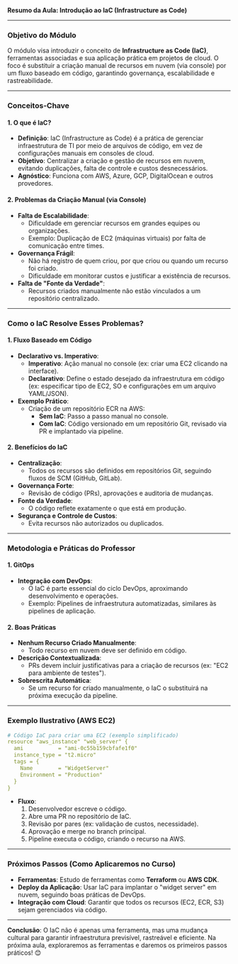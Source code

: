 **Resumo da Aula: Introdução ao IaC (Infrastructure as Code)**  

---

### **Objetivo do Módulo**  
O módulo visa introduzir o conceito de **Infrastructure as Code (IaC)**, ferramentas associadas e sua aplicação prática em projetos de cloud. O foco é substituir a criação manual de recursos em nuvem (via console) por um fluxo baseado em código, garantindo governança, escalabilidade e rastreabilidade.  

---

### **Conceitos-Chave**  

#### **1. O que é IaC?**  
- **Definição**: IaC (Infrastructure as Code) é a prática de gerenciar infraestrutura de TI por meio de arquivos de código, em vez de configurações manuais em consoles de cloud.  
- **Objetivo**: Centralizar a criação e gestão de recursos em nuvem, evitando duplicações, falta de controle e custos desnecessários.  
- **Agnóstico**: Funciona com AWS, Azure, GCP, DigitalOcean e outros provedores.  

#### **2. Problemas da Criação Manual (via Console)**  
- **Falta de Escalabilidade**:  
  - Dificuldade em gerenciar recursos em grandes equipes ou organizações.  
  - Exemplo: Duplicação de EC2 (máquinas virtuais) por falta de comunicação entre times.  
- **Governança Frágil**:  
  - Não há registro de quem criou, por que criou ou quando um recurso foi criado.  
  - Dificuldade em monitorar custos e justificar a existência de recursos.  
- **Falta de "Fonte da Verdade"**:  
  - Recursos criados manualmente não estão vinculados a um repositório centralizado.  

---

### **Como o IaC Resolve Esses Problemas?**  

#### **1. Fluxo Baseado em Código**  
- **Declarativo vs. Imperativo**:  
  - **Imperativo**: Ação manual no console (ex: criar uma EC2 clicando na interface).  
  - **Declarativo**: Define o estado desejado da infraestrutura em código (ex: especificar tipo de EC2, SO e configurações em um arquivo YAML/JSON).  
- **Exemplo Prático**:  
  - Criação de um repositório ECR na AWS:  
    - **Sem IaC**: Passo a passo manual no console.  
    - **Com IaC**: Código versionado em um repositório Git, revisado via PR e implantado via pipeline.  

#### **2. Benefícios do IaC**  
- **Centralização**:  
  - Todos os recursos são definidos em repositórios Git, seguindo fluxos de SCM (GitHub, GitLab).  
- **Governança Forte**:  
  - Revisão de código (PRs), aprovações e auditoria de mudanças.  
- **Fonte da Verdade**:  
  - O código reflete exatamente o que está em produção.  
- **Segurança e Controle de Custos**:  
  - Evita recursos não autorizados ou duplicados.  

---

### **Metodologia e Práticas do Professor**  

#### **1. GitOps**  
- **Integração com DevOps**:  
  - O IaC é parte essencial do ciclo DevOps, aproximando desenvolvimento e operações.  
  - Exemplo: Pipelines de infraestrutura automatizadas, similares às pipelines de aplicação.  

#### **2. Boas Práticas**  
- **Nenhum Recurso Criado Manualmente**:  
  - Todo recurso em nuvem deve ser definido em código.  
- **Descrição Contextualizada**:  
  - PRs devem incluir justificativas para a criação de recursos (ex: "EC2 para ambiente de testes").  
- **Sobrescrita Automática**:  
  - Se um recurso for criado manualmente, o IaC o substituirá na próxima execução da pipeline.  

---

### **Exemplo Ilustrativo (AWS EC2)**  
```yaml  
# Código IaC para criar uma EC2 (exemplo simplificado)  
resource "aws_instance" "web_server" {  
  ami           = "ami-0c55b159cbfafe1f0"  
  instance_type = "t2.micro"  
  tags = {  
    Name        = "WidgetServer"  
    Environment = "Production"  
  }  
}  
```  
- **Fluxo**:  
  1. Desenvolvedor escreve o código.  
  2. Abre uma PR no repositório de IaC.  
  3. Revisão por pares (ex: validação de custos, necessidade).  
  4. Aprovação e merge no branch principal.  
  5. Pipeline executa o código, criando o recurso na AWS.  

---

### **Próximos Passos (Como Aplicaremos no Curso)**  
- **Ferramentas**: Estudo de ferramentas como **Terraform** ou **AWS CDK**.  
- **Deploy da Aplicação**: Usar IaC para implantar o "widget server" em nuvem, seguindo boas práticas de DevOps.  
- **Integração com Cloud**: Garantir que todos os recursos (EC2, ECR, S3) sejam gerenciados via código.  

--- 

**Conclusão**: O IaC não é apenas uma ferramenta, mas uma mudança cultural para garantir infraestrutura previsível, rastreável e eficiente. Na próxima aula, exploraremos as ferramentas e daremos os primeiros passos práticos! 😊
